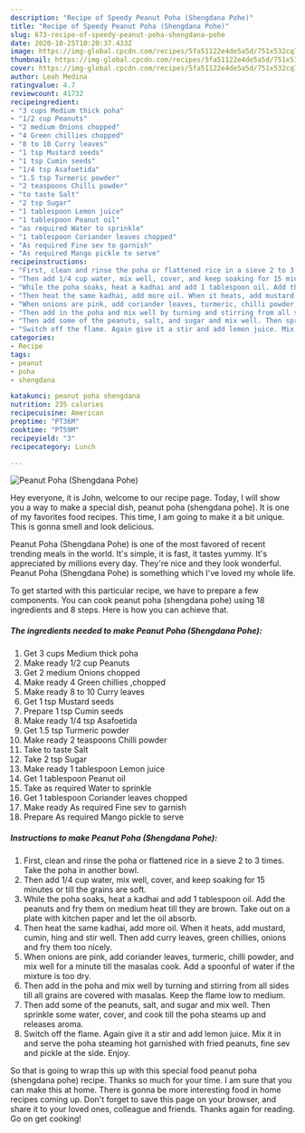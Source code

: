 ```yaml
---
description: "Recipe of Speedy Peanut Poha (Shengdana Pohe)"
title: "Recipe of Speedy Peanut Poha (Shengdana Pohe)"
slug: 673-recipe-of-speedy-peanut-poha-shengdana-pohe
date: 2020-10-25T10:20:37.433Z
image: https://img-global.cpcdn.com/recipes/5fa51122e4de5a5d/751x532cq70/peanut-poha-shengdana-pohe-recipe-main-photo.jpg
thumbnail: https://img-global.cpcdn.com/recipes/5fa51122e4de5a5d/751x532cq70/peanut-poha-shengdana-pohe-recipe-main-photo.jpg
cover: https://img-global.cpcdn.com/recipes/5fa51122e4de5a5d/751x532cq70/peanut-poha-shengdana-pohe-recipe-main-photo.jpg
author: Leah Medina
ratingvalue: 4.7
reviewcount: 41732
recipeingredient:
- "3 cups Medium thick poha"
- "1/2 cup Peanuts"
- "2 medium Onions chopped"
- "4 Green chillies chopped"
- "8 to 10 Curry leaves"
- "1 tsp Mustard seeds"
- "1 tsp Cumin seeds"
- "1/4 tsp Asafoetida"
- "1.5 tsp Turmeric powder"
- "2 teaspoons Chilli powder"
- "to taste Salt"
- "2 tsp Sugar"
- "1 tablespoon Lemon juice"
- "1 tablespoon Peanut oil"
- "as required Water to sprinkle"
- "1 tablespoon Coriander leaves chopped"
- "As required Fine sev to garnish"
- "As required Mango pickle to serve"
recipeinstructions:
- "First, clean and rinse the poha or flattened rice in a sieve 2 to 3 times. Take the poha in another bowl."
- "Then add 1/4 cup water, mix well, cover, and keep soaking for 15 minutes or till the grains are soft."
- "While the poha soaks, heat a kadhai and add 1 tablespoon oil. Add the peanuts and fry them on medium heat till they are brown. Take out on a plate with kitchen paper and let the oil absorb."
- "Then heat the same kadhai, add more oil. When it heats, add mustard, cumin, hing and stir well. Then add curry leaves, green chillies, onions and fry them too nicely."
- "When onions are pink, add coriander leaves, turmeric, chilli powder, and mix well for a minute till the masalas cook. Add a spoonful of water if the mixture is too dry."
- "Then add in the poha and mix well by turning and stirring from all sides till all grains are covered with masalas. Keep the flame low to medium."
- "Then add some of the peanuts, salt, and sugar and mix well. Then sprinkle some water, cover, and cook till the poha steams up and releases aroma."
- "Switch off the flame. Again give it a stir and add lemon juice. Mix it in and serve the poha steaming hot garnished with fried peanuts, fine sev and pickle at the side. Enjoy."
categories:
- Recipe
tags:
- peanut
- poha
- shengdana

katakunci: peanut poha shengdana 
nutrition: 235 calories
recipecuisine: American
preptime: "PT36M"
cooktime: "PT59M"
recipeyield: "3"
recipecategory: Lunch

---
```



![Peanut Poha (Shengdana Pohe)](https://img-global.cpcdn.com/recipes/5fa51122e4de5a5d/751x532cq70/peanut-poha-shengdana-pohe-recipe-main-photo.jpg)

Hey everyone, it is John, welcome to our recipe page. Today, I will show you a way to make a special dish, peanut poha (shengdana pohe). It is one of my favorites food recipes. This time, I am going to make it a bit unique. This is gonna smell and look delicious.

Peanut Poha (Shengdana Pohe) is one of the most favored of recent trending meals in the world. It's simple, it is fast, it tastes yummy. It's appreciated by millions every day. They're nice and they look wonderful. Peanut Poha (Shengdana Pohe) is something which I've loved my whole life.




To get started with this particular recipe, we have to prepare a few components. You can cook peanut poha (shengdana pohe) using 18 ingredients and 8 steps. Here is how you can achieve that.

<!--inarticleads1-->

##### The ingredients needed to make Peanut Poha (Shengdana Pohe):

1. Get 3 cups Medium thick poha
1. Make ready 1/2 cup Peanuts
1. Get 2 medium Onions chopped
1. Make ready 4 Green chillies ,chopped
1. Make ready 8 to 10 Curry leaves
1. Get 1 tsp Mustard seeds
1. Prepare 1 tsp Cumin seeds
1. Make ready 1/4 tsp Asafoetida
1. Get 1.5 tsp Turmeric powder
1. Make ready 2 teaspoons Chilli powder
1. Take to taste Salt
1. Take 2 tsp Sugar
1. Make ready 1 tablespoon Lemon juice
1. Get 1 tablespoon Peanut oil
1. Take as required Water to sprinkle
1. Get 1 tablespoon Coriander leaves chopped
1. Make ready As required Fine sev to garnish
1. Prepare As required Mango pickle to serve




<!--inarticleads2-->

##### Instructions to make Peanut Poha (Shengdana Pohe):

1. First, clean and rinse the poha or flattened rice in a sieve 2 to 3 times. Take the poha in another bowl.
1. Then add 1/4 cup water, mix well, cover, and keep soaking for 15 minutes or till the grains are soft.
1. While the poha soaks, heat a kadhai and add 1 tablespoon oil. Add the peanuts and fry them on medium heat till they are brown. Take out on a plate with kitchen paper and let the oil absorb.
1. Then heat the same kadhai, add more oil. When it heats, add mustard, cumin, hing and stir well. Then add curry leaves, green chillies, onions and fry them too nicely.
1. When onions are pink, add coriander leaves, turmeric, chilli powder, and mix well for a minute till the masalas cook. Add a spoonful of water if the mixture is too dry.
1. Then add in the poha and mix well by turning and stirring from all sides till all grains are covered with masalas. Keep the flame low to medium.
1. Then add some of the peanuts, salt, and sugar and mix well. Then sprinkle some water, cover, and cook till the poha steams up and releases aroma.
1. Switch off the flame. Again give it a stir and add lemon juice. Mix it in and serve the poha steaming hot garnished with fried peanuts, fine sev and pickle at the side. Enjoy.




So that is going to wrap this up with this special food peanut poha (shengdana pohe) recipe. Thanks so much for your time. I am sure that you can make this at home. There is gonna be more interesting food in home recipes coming up. Don't forget to save this page on your browser, and share it to your loved ones, colleague and friends. Thanks again for reading. Go on get cooking!
